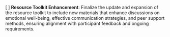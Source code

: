 [ ] **Resource Toolkit Enhancement**: Finalize the update and expansion of the resource toolkit to include new materials that enhance discussions on emotional well-being, effective communication strategies, and peer support methods, ensuring alignment with participant feedback and ongoing requirements.